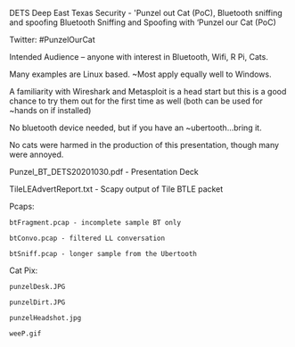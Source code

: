  DETS
Deep East Texas Security - 'Punzel out Cat (PoC), Bluetooth sniffing and spoofing 
Bluetooth Sniffing and Spoofing
with ‘Punzel our Cat (PoC) 

Twitter: #PunzelOurCat

Intended Audience – anyone with interest in Bluetooth, Wifi, R Pi, Cats.

Many examples are Linux based. ~Most apply equally well to Windows.

A familiarity with Wireshark and Metasploit is a head start but this is a good chance to try them out for the first time as well (both can be used for ~hands on if installed)

No bluetooth device needed, but if you have an ~ubertooth...bring it.

No cats were harmed in the production of this presentation, though many  were annoyed.

Punzel_BT_DETS20201030.pdf - Presentation Deck

TileLEAdvertReport.txt - Scapy output of Tile BTLE packet

Pcaps:

    btFragment.pcap - incomplete sample BT only
    
    btConvo.pcap - filtered LL conversation
    
    btSniff.pcap - longer sample from the Ubertooth
    
Cat Pix:    
    
    punzelDesk.JPG
    
    punzelDirt.JPG
    
    punzelHeadshot.jpg
    
    weeP.gif
